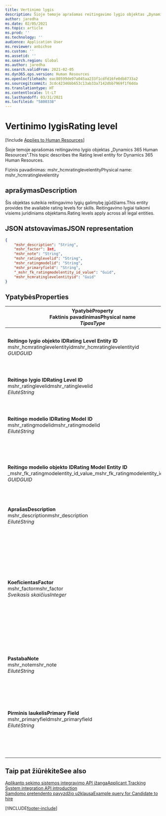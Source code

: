 ```yaml
---
title: Vertinimo lygis
description: Šioje temoje aprašomas reitingavimo lygio objektas „Dynamics 365 Human Resources“.
author: jaredha
ms.date: 02/05/2021
ms.topic: article
ms.prod: ''
ms.technology: ''
audience: Application User
ms.reviewer: anbichse
ms.custom: ''
ms.assetid: ''
ms.search.region: Global
ms.author: jaredha
ms.search.validFrom: 2021-02-05
ms.dyn365.ops.version: Human Resources
ms.openlocfilehash: eac80599de07a045aa233f1cdfd16fe0db8733a2
ms.sourcegitcommit: 3cdc42346bb653c13ab33a7142dbb7969f1f6dda
ms.translationtype: HT
ms.contentlocale: lt-LT
ms.lasthandoff: 03/31/2021
ms.locfileid: "5800338"
---
```

# <a name="rating-level"></a><span data-ttu-id="dfd9e-103">Vertinimo lygis</span><span class="sxs-lookup"><span data-stu-id="dfd9e-103">Rating level</span></span>

[!include [Applies to Human Resources](../includes/applies-to-hr.md)]

<span data-ttu-id="dfd9e-104">Šioje temoje aprašomas reitingavimo lygio objektas „Dynamics 365 Human Resources“.</span><span class="sxs-lookup"><span data-stu-id="dfd9e-104">This topic describes the Rating level entity for Dynamics 365 Human Resources.</span></span>

<span data-ttu-id="dfd9e-105">Fizinis pavadinimas: mshr_hcmratinglevelentity</span><span class="sxs-lookup"><span data-stu-id="dfd9e-105">Physical name: mshr_hcmratinglevelentity</span></span>

## <a name="description"></a><span data-ttu-id="dfd9e-106">aprašymas</span><span class="sxs-lookup"><span data-stu-id="dfd9e-106">Description</span></span>

<span data-ttu-id="dfd9e-107">Šis objektas suteikia reitingavimo lygių galimybę įgūdžiams.</span><span class="sxs-lookup"><span data-stu-id="dfd9e-107">This entity provides the available rating levels for skills.</span></span> <span data-ttu-id="dfd9e-108">Reitingavimo lygiai taikomi visiems juridiniams objektams.</span><span class="sxs-lookup"><span data-stu-id="dfd9e-108">Rating levels apply across all legal entities.</span></span>

## <a name="json-representation"></a><span data-ttu-id="dfd9e-109">JSON atstovavimas</span><span class="sxs-lookup"><span data-stu-id="dfd9e-109">JSON representation</span></span>

```json
{
    "mshr_description": "String",
    "mshr_factor": Int,
    "mshr_note": "String",
    "mshr_ratinglevelid": "String",
    "mshr_ratingmodelid": "String",
    "mshr_primaryfield": "String",
    "_mshr_fk_ratingmodelentity_id_value": "Guid",
    "mshr_hcmratinglevelentityid": "Guid"
}
```

## <a name="properties"></a><span data-ttu-id="dfd9e-110">Ypatybės</span><span class="sxs-lookup"><span data-stu-id="dfd9e-110">Properties</span></span>

| <span data-ttu-id="dfd9e-111">Ypatybė</span><span class="sxs-lookup"><span data-stu-id="dfd9e-111">Property</span></span><br><span data-ttu-id="dfd9e-112">**Faktinis pavadinimas**</span><span class="sxs-lookup"><span data-stu-id="dfd9e-112">**Physical name**</span></span><br><span data-ttu-id="dfd9e-113">**_Tipas_**</span><span class="sxs-lookup"><span data-stu-id="dfd9e-113">**_Type_**</span></span> | <span data-ttu-id="dfd9e-114">Naudoti</span><span class="sxs-lookup"><span data-stu-id="dfd9e-114">Use</span></span> | <span data-ttu-id="dfd9e-115">aprašymas</span><span class="sxs-lookup"><span data-stu-id="dfd9e-115">Description</span></span> |
| --- | --- | --- |
| <span data-ttu-id="dfd9e-116">**Reitingo lygio objekto ID**</span><span class="sxs-lookup"><span data-stu-id="dfd9e-116">**Rating Level Entity ID**</span></span><br><span data-ttu-id="dfd9e-117">mshr_hcmratinglevelentityid</span><span class="sxs-lookup"><span data-stu-id="dfd9e-117">mshr_hcmratinglevelentityid</span></span><br><span data-ttu-id="dfd9e-118">*GUID*</span><span class="sxs-lookup"><span data-stu-id="dfd9e-118">*GUID*</span></span> | <span data-ttu-id="dfd9e-119">Tik skaitomas</span><span class="sxs-lookup"><span data-stu-id="dfd9e-119">Read-only</span></span><br><span data-ttu-id="dfd9e-120">Būtina</span><span class="sxs-lookup"><span data-stu-id="dfd9e-120">Required</span></span><br><span data-ttu-id="dfd9e-121">Sukurta sistemos</span><span class="sxs-lookup"><span data-stu-id="dfd9e-121">System-generated</span></span> | <span data-ttu-id="dfd9e-122">Sistemos sukurtas unikalus identifikatorius lygiui.</span><span class="sxs-lookup"><span data-stu-id="dfd9e-122">The system-generated unique identifier for the level.</span></span> |
| <span data-ttu-id="dfd9e-123">**Reitingo lygio ID**</span><span class="sxs-lookup"><span data-stu-id="dfd9e-123">**Rating Level ID**</span></span><br><span data-ttu-id="dfd9e-124">mshr_ratinglevelid</span><span class="sxs-lookup"><span data-stu-id="dfd9e-124">mshr_ratinglevelid</span></span><br><span data-ttu-id="dfd9e-125">*Eilutė*</span><span class="sxs-lookup"><span data-stu-id="dfd9e-125">*String*</span></span> | <span data-ttu-id="dfd9e-126">Skaitymas/rašymas</span><span class="sxs-lookup"><span data-stu-id="dfd9e-126">Read/write</span></span><br><span data-ttu-id="dfd9e-127">Būtina</span><span class="sxs-lookup"><span data-stu-id="dfd9e-127">Required</span></span> | <span data-ttu-id="dfd9e-128">Vartotojo perskaitomas unikalus identifikatorius lygiui.</span><span class="sxs-lookup"><span data-stu-id="dfd9e-128">User-readable unique identifier for the level.</span></span> |
| <span data-ttu-id="dfd9e-129">**Reitingo modelio ID**</span><span class="sxs-lookup"><span data-stu-id="dfd9e-129">**Rating Model ID**</span></span><br><span data-ttu-id="dfd9e-130">mshr_ratingmodelid</span><span class="sxs-lookup"><span data-stu-id="dfd9e-130">mshr_ratingmodelid</span></span><br><span data-ttu-id="dfd9e-131">*Eilutė*</span><span class="sxs-lookup"><span data-stu-id="dfd9e-131">*String*</span></span> | <span data-ttu-id="dfd9e-132">Skaitymas/rašymas</span><span class="sxs-lookup"><span data-stu-id="dfd9e-132">Read/write</span></span><br><span data-ttu-id="dfd9e-133">Būtina</span><span class="sxs-lookup"><span data-stu-id="dfd9e-133">Required</span></span> | <span data-ttu-id="dfd9e-134">Reitingavimo modelis, kuriam reitigavimo lygis priklauso.</span><span class="sxs-lookup"><span data-stu-id="dfd9e-134">The rating model to which the rating level belongs.</span></span> |
| <span data-ttu-id="dfd9e-135">**Reitingo modelio objekto ID**</span><span class="sxs-lookup"><span data-stu-id="dfd9e-135">**Rating Model Entity ID**</span></span><br><span data-ttu-id="dfd9e-136">_mshr_fk_ratingmodelentity_id_value</span><span class="sxs-lookup"><span data-stu-id="dfd9e-136">_mshr_fk_ratingmodelentity_id_value</span></span><br><span data-ttu-id="dfd9e-137">*GUID*</span><span class="sxs-lookup"><span data-stu-id="dfd9e-137">*GUID*</span></span> | <span data-ttu-id="dfd9e-138">Tik skaitomas</span><span class="sxs-lookup"><span data-stu-id="dfd9e-138">Read-only</span></span><br><span data-ttu-id="dfd9e-139">Būtina</span><span class="sxs-lookup"><span data-stu-id="dfd9e-139">Required</span></span><br><span data-ttu-id="dfd9e-140">Užsienio raktas: mshr_hcmratingmodelentityid mshr_hcmratingmodelentity</span><span class="sxs-lookup"><span data-stu-id="dfd9e-140">Foreign key: mshr_hcmratingmodelentityid of mshr_hcmratingmodelentity</span></span> | <span data-ttu-id="dfd9e-141">Sistemos sukurtas identifikatorius reitingavimo modeliui, kuriam reitingavimo lygis priklauso.</span><span class="sxs-lookup"><span data-stu-id="dfd9e-141">The system-generated identifier for the rating model to which the rating level belongs.</span></span> |
| <span data-ttu-id="dfd9e-142">**Aprašas**</span><span class="sxs-lookup"><span data-stu-id="dfd9e-142">**Description**</span></span><br><span data-ttu-id="dfd9e-143">mshr_description</span><span class="sxs-lookup"><span data-stu-id="dfd9e-143">mshr_description</span></span><br><span data-ttu-id="dfd9e-144">*Eilutė*</span><span class="sxs-lookup"><span data-stu-id="dfd9e-144">*String*</span></span> | <span data-ttu-id="dfd9e-145">Skaitymas/rašymas</span><span class="sxs-lookup"><span data-stu-id="dfd9e-145">Read/write</span></span><br><span data-ttu-id="dfd9e-146">Būtina</span><span class="sxs-lookup"><span data-stu-id="dfd9e-146">Required</span></span> | <span data-ttu-id="dfd9e-147">Reitingavimo lygio aprašas.</span><span class="sxs-lookup"><span data-stu-id="dfd9e-147">The description of the rating level.</span></span> |
| <span data-ttu-id="dfd9e-148">**Koeficientas**</span><span class="sxs-lookup"><span data-stu-id="dfd9e-148">**Factor**</span></span><br><span data-ttu-id="dfd9e-149">mshr_factor</span><span class="sxs-lookup"><span data-stu-id="dfd9e-149">mshr_factor</span></span><br><span data-ttu-id="dfd9e-150">*Sveikasis skaičius*</span><span class="sxs-lookup"><span data-stu-id="dfd9e-150">*Integer*</span></span> | <span data-ttu-id="dfd9e-151">Skaitymas/rašymas</span><span class="sxs-lookup"><span data-stu-id="dfd9e-151">Read/write</span></span><br><span data-ttu-id="dfd9e-152">Būtina</span><span class="sxs-lookup"><span data-stu-id="dfd9e-152">Required</span></span> | <span data-ttu-id="dfd9e-153">Reitingavimo lygio faktorius.</span><span class="sxs-lookup"><span data-stu-id="dfd9e-153">The factor for the rating level.</span></span> <span data-ttu-id="dfd9e-154">Jums lyginant prekes su skirtingais reitingavimo lygio skaičiais, faktorius yra naudojamas siekiant normalizuoti balus.</span><span class="sxs-lookup"><span data-stu-id="dfd9e-154">When you compare items with a different number of rating levels, the factor is used to normalize the scores.</span></span> <span data-ttu-id="dfd9e-155">Vertė turi būti integruojama nuo 0 iki 9.</span><span class="sxs-lookup"><span data-stu-id="dfd9e-155">The value must be an integer between 0 and 9.</span></span> |
| <span data-ttu-id="dfd9e-156">**Pastaba**</span><span class="sxs-lookup"><span data-stu-id="dfd9e-156">**Note**</span></span><br><span data-ttu-id="dfd9e-157">mshr_note</span><span class="sxs-lookup"><span data-stu-id="dfd9e-157">mshr_note</span></span><br><span data-ttu-id="dfd9e-158">*Eilutė*</span><span class="sxs-lookup"><span data-stu-id="dfd9e-158">*String*</span></span> | <span data-ttu-id="dfd9e-159">Skaitymas/rašymas</span><span class="sxs-lookup"><span data-stu-id="dfd9e-159">Read/write</span></span><br><span data-ttu-id="dfd9e-160">Pasirinktinai</span><span class="sxs-lookup"><span data-stu-id="dfd9e-160">Optional</span></span> | <span data-ttu-id="dfd9e-161">Bet kokios pastabos susijusios su reitingavimo lygiu.</span><span class="sxs-lookup"><span data-stu-id="dfd9e-161">Any notes associated with the rating level.</span></span> |
| <span data-ttu-id="dfd9e-162">**Pirminis laukelis**</span><span class="sxs-lookup"><span data-stu-id="dfd9e-162">**Primary Field**</span></span><br><span data-ttu-id="dfd9e-163">mshr_primaryfield</span><span class="sxs-lookup"><span data-stu-id="dfd9e-163">mshr_primaryfield</span></span><br><span data-ttu-id="dfd9e-164">*Eilutė*</span><span class="sxs-lookup"><span data-stu-id="dfd9e-164">*String*</span></span> | <span data-ttu-id="dfd9e-165">Tik skaitomas</span><span class="sxs-lookup"><span data-stu-id="dfd9e-165">Read-only</span></span><br><span data-ttu-id="dfd9e-166">Būtina</span><span class="sxs-lookup"><span data-stu-id="dfd9e-166">Required</span></span> | <span data-ttu-id="dfd9e-167">Laukelis, kuris turi būti naudojamas kaip objekto įrašo identifikatorius.</span><span class="sxs-lookup"><span data-stu-id="dfd9e-167">Field to be used as an identifier of the entity record.</span></span> <span data-ttu-id="dfd9e-168">Reitingavimo lygio ID derinys ir reitingavimo modelio ID.</span><span class="sxs-lookup"><span data-stu-id="dfd9e-168">Combination of rating level ID and rating model ID.</span></span> |

## <a name="see-also"></a><span data-ttu-id="dfd9e-169">Taip pat žiūrėkite</span><span class="sxs-lookup"><span data-stu-id="dfd9e-169">See also</span></span>

[<span data-ttu-id="dfd9e-170">Aplikanto sekimo sistemos integravimo API įžanga</span><span class="sxs-lookup"><span data-stu-id="dfd9e-170">Applicant Tracking System integration API introduction</span></span>](hr-admin-integration-ats-api-introduction.md)<br>
[<span data-ttu-id="dfd9e-171">Samdomo pretendento pavyzdžio užklausa</span><span class="sxs-lookup"><span data-stu-id="dfd9e-171">Example query for Candidate to hire</span></span>](hr-admin-integration-ats-api-candidate-to-hire-example-query.md)



[!INCLUDE[footer-include](../includes/footer-banner.md)]